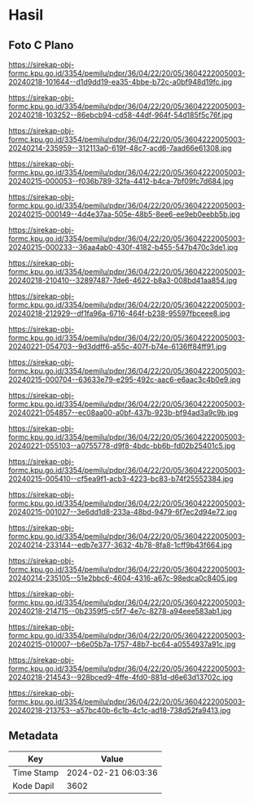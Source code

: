 # Hasil

## Foto C Plano

https://sirekap-obj-formc.kpu.go.id/3354/pemilu/pdpr/36/04/22/20/05/3604222005003-20240218-101644--d1d9dd19-ea35-4bbe-b72c-a0bf948d19fc.jpg

https://sirekap-obj-formc.kpu.go.id/3354/pemilu/pdpr/36/04/22/20/05/3604222005003-20240218-103252--86ebcb94-cd58-44df-964f-54d185f5c76f.jpg

https://sirekap-obj-formc.kpu.go.id/3354/pemilu/pdpr/36/04/22/20/05/3604222005003-20240214-235959--312113a0-619f-48c7-acd6-7aad66e61308.jpg

https://sirekap-obj-formc.kpu.go.id/3354/pemilu/pdpr/36/04/22/20/05/3604222005003-20240215-000053--f036b789-32fa-4412-b4ca-7bf09fc7d684.jpg

https://sirekap-obj-formc.kpu.go.id/3354/pemilu/pdpr/36/04/22/20/05/3604222005003-20240215-000149--4d4e37aa-505e-48b5-8ee6-ee9eb0eebb5b.jpg

https://sirekap-obj-formc.kpu.go.id/3354/pemilu/pdpr/36/04/22/20/05/3604222005003-20240215-000233--36aa4ab0-430f-4182-b455-547b470c3de1.jpg

https://sirekap-obj-formc.kpu.go.id/3354/pemilu/pdpr/36/04/22/20/05/3604222005003-20240218-210410--32897487-7de6-4622-b8a3-008bd41aa854.jpg

https://sirekap-obj-formc.kpu.go.id/3354/pemilu/pdpr/36/04/22/20/05/3604222005003-20240218-212929--df1fa96a-6716-464f-b238-95597fbceee8.jpg

https://sirekap-obj-formc.kpu.go.id/3354/pemilu/pdpr/36/04/22/20/05/3604222005003-20240221-054703--9d3ddff6-a55c-407f-b74e-6136ff84ff91.jpg

https://sirekap-obj-formc.kpu.go.id/3354/pemilu/pdpr/36/04/22/20/05/3604222005003-20240215-000704--63633e79-e295-492c-aac6-e6aac3c4b0e9.jpg

https://sirekap-obj-formc.kpu.go.id/3354/pemilu/pdpr/36/04/22/20/05/3604222005003-20240221-054857--ec08aa00-a0bf-437b-923b-bf94ad3a9c9b.jpg

https://sirekap-obj-formc.kpu.go.id/3354/pemilu/pdpr/36/04/22/20/05/3604222005003-20240221-055103--a0755778-d9f8-4bdc-bb6b-fd02b25401c5.jpg

https://sirekap-obj-formc.kpu.go.id/3354/pemilu/pdpr/36/04/22/20/05/3604222005003-20240215-005410--cf5ea9f1-acb3-4223-bc83-b74f25552384.jpg

https://sirekap-obj-formc.kpu.go.id/3354/pemilu/pdpr/36/04/22/20/05/3604222005003-20240215-001027--3e6dd1d8-233a-48bd-9479-6f7ec2d94e72.jpg

https://sirekap-obj-formc.kpu.go.id/3354/pemilu/pdpr/36/04/22/20/05/3604222005003-20240214-233144--edb7e377-3632-4b78-8fa8-1cff9b43f664.jpg

https://sirekap-obj-formc.kpu.go.id/3354/pemilu/pdpr/36/04/22/20/05/3604222005003-20240214-235105--51e2bbc6-4604-4316-a67c-98edca0c8405.jpg

https://sirekap-obj-formc.kpu.go.id/3354/pemilu/pdpr/36/04/22/20/05/3604222005003-20240218-214715--0b2359f5-c5f7-4e7c-8278-a94eee583ab1.jpg

https://sirekap-obj-formc.kpu.go.id/3354/pemilu/pdpr/36/04/22/20/05/3604222005003-20240215-010007--b6e05b7a-1757-48b7-bc64-a0554937a91c.jpg

https://sirekap-obj-formc.kpu.go.id/3354/pemilu/pdpr/36/04/22/20/05/3604222005003-20240218-214543--928bced9-4ffe-4fd0-881d-d6e63d13702c.jpg

https://sirekap-obj-formc.kpu.go.id/3354/pemilu/pdpr/36/04/22/20/05/3604222005003-20240218-213753--a57bc40b-6c1b-4c1c-ad18-738d52fa9413.jpg


## Metadata

| Key        | Value               |
| ---------- | ------------------- |
| Time Stamp | 2024-02-21 06:03:36 |
| Kode Dapil | 3602                |



